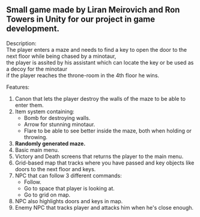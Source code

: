 ## Small game made by Liran Meirovich and Ron Towers in **Unity** for our project in game development.

Description:  
The player enters a maze and needs to find a key to open the door to the next floor while being chased by a minotaur,  
the player is assited by his assistant which can locate the key or be used as a decoy for the minotaur  
if the player reaches the throne-room in the 4th floor he wins.  

Features:  
1. Canon that lets the player destroy the walls of the maze to be able to enter them.  
2. Item system containing:
	- Bomb for destroying walls.  
	- Arrow for stunning minotaur.  
	- Flare to be able to see better inside the maze, both when holding or throwing.  
3. **Randomly generated maze.**  
4. Basic main menu.  
5. Victory and Death screens that returns the player to the main menu.  
6. Grid-based map that tracks where you have passed and key objects like doors to the next floor and keys.  
7. NPC that can follow 3 different commands:
	- Follow.  
	- Go to space that player is looking at.  
	- Go to grid on map.  
8. NPC also highlights doors and keys in map.  
9. Enemy NPC that tracks player and attacks him when he's close enough.  